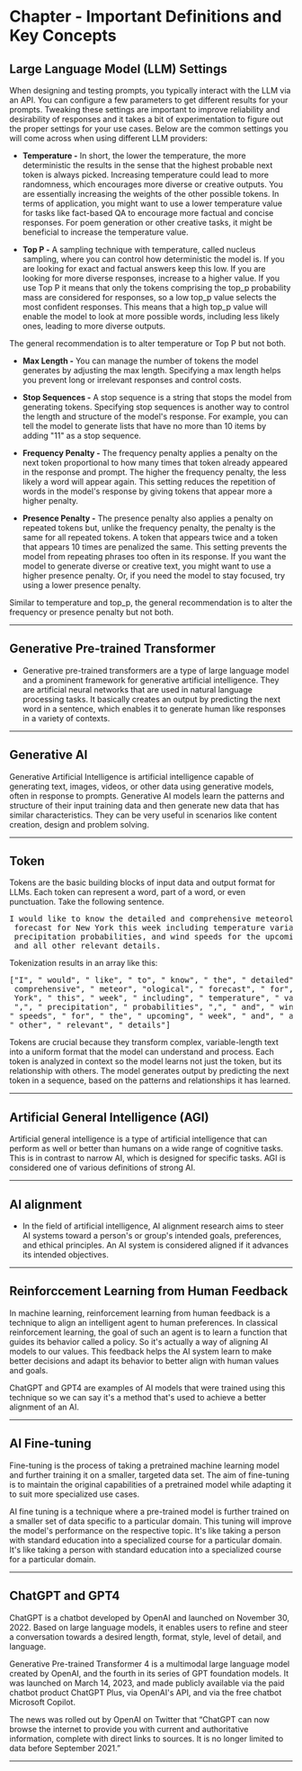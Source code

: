 # Chapter - Important Definitions and Key Concepts

## Large Language Model (LLM) Settings

When designing and testing prompts, you typically interact with the LLM via an API. You can configure a few parameters to get different results for your prompts. Tweaking these settings are important to improve reliability and desirability of responses and it takes a bit of experimentation to figure out the proper settings for your use cases. Below are the common settings you will come across when using different LLM providers:

* **Temperature -** In short, the lower the temperature, the more deterministic the results in the sense that the highest probable next token is always picked. Increasing temperature could lead to more randomness, which encourages more diverse or creative outputs. You are essentially increasing the weights of the other possible tokens. In terms of application, you might want to use a lower temperature value for tasks like fact-based QA to encourage more factual and concise responses. For poem generation or other creative tasks, it might be beneficial to increase the temperature value.

* **Top P -** A sampling technique with temperature, called nucleus sampling, where you can control how deterministic the model is. If you are looking for exact and factual answers keep this low. If you are looking for more diverse responses, increase to a higher value. If you use Top P it means that only the tokens comprising the top_p probability mass are considered for responses, so a low top_p value selects the most confident responses. This means that a high top_p value will enable the model to look at more possible words, including less likely ones, leading to more diverse outputs.

The general recommendation is to alter temperature or Top P but not both.

* **Max Length -** You can manage the number of tokens the model generates by adjusting the max length. Specifying a max length helps you prevent long or irrelevant responses and control costs.

* **Stop Sequences -** A stop sequence is a string that stops the model from generating tokens. Specifying stop sequences is another way to control the length and structure of the model's response. For example, you can tell the model to generate lists that have no more than 10 items by adding "11" as a stop sequence.

* **Frequency Penalty -** The frequency penalty applies a penalty on the next token proportional to how many times that token already appeared in the response and prompt. The higher the frequency penalty, the less likely a word will appear again. This setting reduces the repetition of words in the model's response by giving tokens that appear more a higher penalty.

* **Presence Penalty -** The presence penalty also applies a penalty on repeated tokens but, unlike the frequency penalty, the penalty is the same for all repeated tokens. A token that appears twice and a token that appears 10 times are penalized the same. This setting prevents the model from repeating phrases too often in its response. If you want the model to generate diverse or creative text, you might want to use a higher presence penalty. Or, if you need the model to stay focused, try using a lower presence penalty.

Similar to temperature and top_p, the general recommendation is to alter the frequency or presence penalty but not both.

<hr>

## Generative Pre-trained Transformer

* Generative pre-trained transformers are a type of large language model and a prominent framework for generative artificial intelligence. They are artificial neural networks that are used in natural language processing tasks. It basically creates an output by predicting the next word in a sentence, which enables it to generate human like responses in a variety of contexts.

<hr>

## Generative AI

Generative Artificial Intelligence is artificial intelligence capable of generating text, images, videos, or other data using generative models, often in response to prompts. Generative AI models learn the patterns and structure of their input training data and then generate new data that has similar characteristics. They can be very useful in scenarios like content creation, design and problem solving.

<hr>

## Token

Tokens are the basic building blocks of input data and output format for LLMs. Each token can represent a word, part of a word, or even punctuation. Take the following sentence.

<pre>I would like to know the detailed and comprehensive meteorological
 forecast for New York this week including temperature variations,
 precipitation probabilities, and wind speeds for the upcoming week
 and all other relevant details.</pre>
 
Tokenization results in an array like this: 

<pre>["I", " would", " like", " to", " know", " the", " detailed", " and", "
 comprehensive", " meteor", "ological", " forecast", " for", " New", "
 York", " this", " week", " including", " temperature", " variations",
 ",", " precipitation", " probabilities", ",", " and", " wind", 
" speeds", " for", " the", " upcoming", " week", " and", " all", 
" other", " relevant", " details"]</pre>

Tokens are crucial because they transform complex, variable-length text into a uniform format that the model can understand and process. Each token is analyzed in context so the model learns not just the token, but its relationship with others. The model generates output by predicting the next token in a sequence, based on the patterns and relationships it has learned.

<hr>

## Artificial General Intelligence (AGI)

Artificial general intelligence is a type of artificial intelligence that can perform as well or better than humans on a wide range of cognitive tasks. This is in contrast to narrow AI, which is designed for specific tasks. AGI is considered one of various definitions of strong AI.

<hr>

## AI alignment

* In the field of artificial intelligence, AI alignment research aims to steer AI systems toward a person's or group's intended goals, preferences, and ethical principles. An AI system is considered aligned if it advances its intended objectives.

<hr>

## Reinforccement Learning from Human Feedback

In machine learning, reinforcement learning from human feedback is a technique to align an intelligent agent to human preferences. In classical reinforcement learning, the goal of such an agent is to learn a function that guides its behavior called a policy. So it's actually a way of aligning AI models to our values. This feedback helps the AI system learn to make better decisions and adapt its behavior to better align with human values and goals. 

ChatGPT and GPT4 are examples of AI models that were trained using this technique so we can say it's a method that's used to achieve a better alignment of an AI.

<hr>

## AI Fine-tuning

Fine-tuning is the process of taking a pretrained machine learning model and further training it on a smaller, targeted data set. The aim of fine-tuning is to maintain the original capabilities of a pretrained model while adapting it to suit more specialized use cases.

AI fine tuning is a technique where a pre-trained model is further trained on a smaller set of data specific to a particular domain. This tuning will improve the model's performance on the respective topic. It's like taking a person with standard education into a specialized course for a particular domain. It's like taking a person with standard education into a specialized course for a particular domain.

<hr>

## ChatGPT and GPT4

ChatGPT is a chatbot developed by OpenAI and launched on November 30, 2022. Based on large language models, it enables users to refine and steer a conversation towards a desired length, format, style, level of detail, and language. 

Generative Pre-trained Transformer 4 is a multimodal large language model created by OpenAI, and the fourth in its series of GPT foundation models. It was launched on March 14, 2023, and made publicly available via the paid chatbot product ChatGPT Plus, via OpenAI's API, and via the free chatbot Microsoft Copilot.

The news was rolled out by OpenAI on Twitter that “ChatGPT can now browse the internet to provide you with current and authoritative information, complete with direct links to sources. It is no longer limited to data before September 2021.”

<hr>

